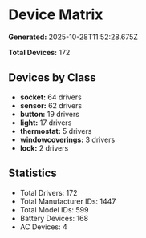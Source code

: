 # Device Matrix

**Generated:** 2025-10-28T11:52:28.675Z

**Total Devices:** 172

## Devices by Class

- **socket:** 64 drivers
- **sensor:** 62 drivers
- **button:** 19 drivers
- **light:** 17 drivers
- **thermostat:** 5 drivers
- **windowcoverings:** 3 drivers
- **lock:** 2 drivers

## Statistics

- Total Drivers: 172
- Total Manufacturer IDs: 1447
- Total Model IDs: 599
- Battery Devices: 168
- AC Devices: 4
